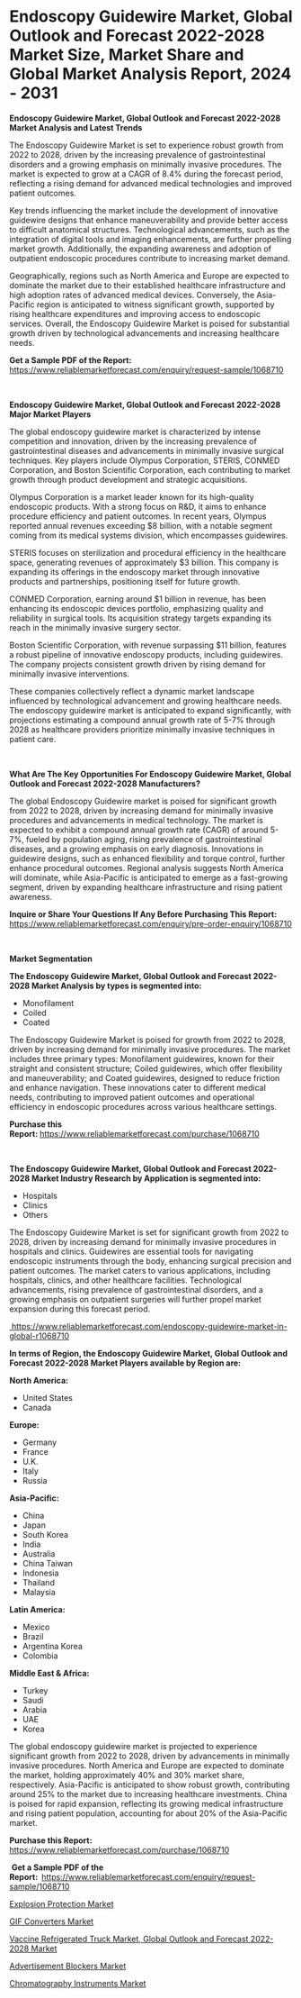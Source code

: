 <p><h1>Endoscopy Guidewire Market, Global Outlook and Forecast 2022-2028 Market Size, Market Share and Global Market Analysis Report, 2024 - 2031</h1></p><p><strong>Endoscopy Guidewire Market, Global Outlook and Forecast 2022-2028 Market Analysis and Latest Trends</strong></p>
<p><p>The Endoscopy Guidewire Market is set to experience robust growth from 2022 to 2028, driven by the increasing prevalence of gastrointestinal disorders and a growing emphasis on minimally invasive procedures. The market is expected to grow at a CAGR of 8.4% during the forecast period, reflecting a rising demand for advanced medical technologies and improved patient outcomes. </p><p>Key trends influencing the market include the development of innovative guidewire designs that enhance maneuverability and provide better access to difficult anatomical structures. Technological advancements, such as the integration of digital tools and imaging enhancements, are further propelling market growth. Additionally, the expanding awareness and adoption of outpatient endoscopic procedures contribute to increasing market demand.</p><p>Geographically, regions such as North America and Europe are expected to dominate the market due to their established healthcare infrastructure and high adoption rates of advanced medical devices. Conversely, the Asia-Pacific region is anticipated to witness significant growth, supported by rising healthcare expenditures and improving access to endoscopic services. Overall, the Endoscopy Guidewire Market is poised for substantial growth driven by technological advancements and increasing healthcare needs.</p></p>
<p><strong>Get a Sample PDF of the Report:&nbsp;</strong> <a href="https://www.reliablemarketforecast.com/enquiry/request-sample/1068710?utm_campaign=1170&utm_medium=2&utm_source=Github&utm_content=ia&utm_term=16112024&utm_id=endoscopy-guidewire-market-global-outlook-and-forecast-2022-2028">https://www.reliablemarketforecast.com/enquiry/request-sample/1068710</a></p>
<p>&nbsp;</p>
<p><strong>Endoscopy Guidewire Market, Global Outlook and Forecast 2022-2028 Major Market Players</strong></p>
<p><p>The global endoscopy guidewire market is characterized by intense competition and innovation, driven by the increasing prevalence of gastrointestinal diseases and advancements in minimally invasive surgical techniques. Key players include Olympus Corporation, STERIS, CONMED Corporation, and Boston Scientific Corporation, each contributing to market growth through product development and strategic acquisitions.</p><p>Olympus Corporation is a market leader known for its high-quality endoscopic products. With a strong focus on R&D, it aims to enhance procedure efficiency and patient outcomes. In recent years, Olympus reported annual revenues exceeding $8 billion, with a notable segment coming from its medical systems division, which encompasses guidewires.</p><p>STERIS focuses on sterilization and procedural efficiency in the healthcare space, generating revenues of approximately $3 billion. This company is expanding its offerings in the endoscopy market through innovative products and partnerships, positioning itself for future growth.</p><p>CONMED Corporation, earning around $1 billion in revenue, has been enhancing its endoscopic devices portfolio, emphasizing quality and reliability in surgical tools. Its acquisition strategy targets expanding its reach in the minimally invasive surgery sector.</p><p>Boston Scientific Corporation, with revenue surpassing $11 billion, features a robust pipeline of innovative endoscopy products, including guidewires. The company projects consistent growth driven by rising demand for minimally invasive interventions.</p><p>These companies collectively reflect a dynamic market landscape influenced by technological advancement and growing healthcare needs. The endoscopy guidewire market is anticipated to expand significantly, with projections estimating a compound annual growth rate of 5-7% through 2028 as healthcare providers prioritize minimally invasive techniques in patient care.</p></p>
<p>&nbsp;</p>
<p><strong>What Are The Key Opportunities For Endoscopy Guidewire Market, Global Outlook and Forecast 2022-2028 Manufacturers?</strong></p>
<p><p>The global Endoscopy Guidewire market is poised for significant growth from 2022 to 2028, driven by increasing demand for minimally invasive procedures and advancements in medical technology. The market is expected to exhibit a compound annual growth rate (CAGR) of around 5-7%, fueled by population aging, rising prevalence of gastrointestinal diseases, and a growing emphasis on early diagnosis. Innovations in guidewire designs, such as enhanced flexibility and torque control, further enhance procedural outcomes. Regional analysis suggests North America will dominate, while Asia-Pacific is anticipated to emerge as a fast-growing segment, driven by expanding healthcare infrastructure and rising patient awareness.</p></p>
<p><strong>Inquire or Share Your Questions If Any Before Purchasing This Report:</strong> <a href="https://www.reliablemarketforecast.com/enquiry/pre-order-enquiry/1068710?utm_campaign=1170&utm_medium=2&utm_source=Github&utm_content=ia&utm_term=16112024&utm_id=endoscopy-guidewire-market-global-outlook-and-forecast-2022-2028">https://www.reliablemarketforecast.com/enquiry/pre-order-enquiry/1068710</a></p>
<p>&nbsp;</p>
<p><strong>Market Segmentation</strong></p>
<p><strong>The Endoscopy Guidewire Market, Global Outlook and Forecast 2022-2028 Market Analysis by types is segmented into:</strong></p>
<p><ul><li>Monofilament</li><li>Coiled</li><li>Coated</li></ul></p>
<p><p>The Endoscopy Guidewire Market is poised for growth from 2022 to 2028, driven by increasing demand for minimally invasive procedures. The market includes three primary types: Monofilament guidewires, known for their straight and consistent structure; Coiled guidewires, which offer flexibility and maneuverability; and Coated guidewires, designed to reduce friction and enhance navigation. These innovations cater to different medical needs, contributing to improved patient outcomes and operational efficiency in endoscopic procedures across various healthcare settings.</p></p>
<p><strong>Purchase this Report:&nbsp;</strong><a href="https://www.reliablemarketforecast.com/purchase/1068710?utm_campaign=1170&utm_medium=2&utm_source=Github&utm_content=ia&utm_term=16112024&utm_id=endoscopy-guidewire-market-global-outlook-and-forecast-2022-2028">https://www.reliablemarketforecast.com/purchase/1068710</a></p>
<p>&nbsp;</p>
<p><strong>The Endoscopy Guidewire Market, Global Outlook and Forecast 2022-2028 Market Industry Research by Application is segmented into:</strong></p>
<p><ul><li>Hospitals</li><li>Clinics</li><li>Others</li></ul></p>
<p><p>The Endoscopy Guidewire Market is set for significant growth from 2022 to 2028, driven by increasing demand for minimally invasive procedures in hospitals and clinics. Guidewires are essential tools for navigating endoscopic instruments through the body, enhancing surgical precision and patient outcomes. The market caters to various applications, including hospitals, clinics, and other healthcare facilities. Technological advancements, rising prevalence of gastrointestinal disorders, and a growing emphasis on outpatient surgeries will further propel market expansion during this forecast period.</p></p>
<p><a href="https://www.reliablemarketforecast.com/endoscopy-guidewire-market-in-global-r1068710?utm_campaign=1170&utm_medium=2&utm_source=Github&utm_content=ia&utm_term=16112024&utm_id=endoscopy-guidewire-market-global-outlook-and-forecast-2022-2028">&nbsp;https://www.reliablemarketforecast.com/endoscopy-guidewire-market-in-global-r1068710</a></p>
<p><strong>In terms of Region, the Endoscopy Guidewire Market, Global Outlook and Forecast 2022-2028 Market Players available by Region are:</strong></p>
<p>
    <p> <strong> North America: </strong>
        <ul>
            <li>United States</li>
            <li>Canada</li>
        </ul>
        </p> 
    <p> <strong> Europe: </strong>
        <ul>
            <li>Germany</li>
            <li>France</li>
            <li>U.K.</li>
            <li>Italy</li>
            <li>Russia</li>
        </ul>
        </p> 
    <p> <strong> Asia-Pacific: </strong>
        <ul>
            <li>China</li>
            <li>Japan</li>
            <li>South Korea</li>
            <li>India</li>
            <li>Australia</li>
            <li>China Taiwan</li>
            <li>Indonesia</li>
            <li>Thailand</li>
            <li>Malaysia</li>
        </ul>
        </p> 
    <p> <strong> Latin America: </strong>
        <ul>
            <li>Mexico</li>
            <li>Brazil</li>
            <li>Argentina Korea</li>
            <li>Colombia</li>
        </ul>
        </p> 
    <p> <strong> Middle East & Africa: </strong>
        <ul>
            <li>Turkey</li>
            <li>Saudi</li>
            <li>Arabia</li>
            <li>UAE</li>
            <li>Korea</li>
        </ul>
    </p>
    </p>
<p><p>The global endoscopy guidewire market is projected to experience significant growth from 2022 to 2028, driven by advancements in minimally invasive procedures. North America and Europe are expected to dominate the market, holding approximately 40% and 30% market share, respectively. Asia-Pacific is anticipated to show robust growth, contributing around 25% to the market due to increasing healthcare investments. China is poised for rapid expansion, reflecting its growing medical infrastructure and rising patient population, accounting for about 20% of the Asia-Pacific market.</p></p>
<p><strong>Purchase this Report: </strong><a href="https://www.reliablemarketforecast.com/purchase/1068710?utm_campaign=1170&utm_medium=2&utm_source=Github&utm_content=ia&utm_term=16112024&utm_id=endoscopy-guidewire-market-global-outlook-and-forecast-2022-2028">https://www.reliablemarketforecast.com/purchase/1068710</a></p>
<p>&nbsp;<strong>Get a Sample PDF of the Report:&nbsp;&nbsp;</strong><a href="https://www.reliablemarketforecast.com/enquiry/request-sample/1068710?utm_campaign=1170&utm_medium=2&utm_source=Github&utm_content=ia&utm_term=16112024&utm_id=endoscopy-guidewire-market-global-outlook-and-forecast-2022-2028">https://www.reliablemarketforecast.com/enquiry/request-sample/1068710</a></p>
<p><strong></strong></p>
<p><p><a href="https://www.linkedin.com/pulse/comprehensive-explosion-protection-market-report-regional-uw34e?utm_campaign=1170&utm_medium=2&utm_source=Github&utm_content=ia&utm_term=16112024&utm_id=endoscopy-guidewire-market-global-outlook-and-forecast-2022-2028">Explosion Protection Market</a></p><p><a href="https://issuu.com/reportprime-2/docs/gif-converters-market-size-2030.ppt_ee9b91083dcb69?utm_campaign=1170&utm_medium=2&utm_source=Github&utm_content=ia&utm_term=16112024&utm_id=endoscopy-guidewire-market-global-outlook-and-forecast-2022-2028">GIF Converters Market</a></p><p><a href="https://github.com/sofayahoo2023/Market-Research-Report-List-6/blob/main/vaccine-refrigerated-truck-market-global-outlook-and-forecast-2022-2028-market.md?utm_campaign=1170&utm_medium=2&utm_source=Github&utm_content=ia&utm_term=16112024&utm_id=endoscopy-guidewire-market-global-outlook-and-forecast-2022-2028">Vaccine Refrigerated Truck Market, Global Outlook and Forecast 2022-2028 Market</a></p><p><a href="https://issuu.com/reportprime-2/docs/advertisement-blockers-market-size-_fc47d2e8eb7ca6?utm_campaign=1170&utm_medium=2&utm_source=Github&utm_content=ia&utm_term=16112024&utm_id=endoscopy-guidewire-market-global-outlook-and-forecast-2022-2028">Advertisement Blockers Market</a></p><p><a href="https://www.linkedin.com/pulse/chromatography-instruments-market-share-analysis-growth-m9bde?utm_campaign=1170&utm_medium=2&utm_source=Github&utm_content=ia&utm_term=16112024&utm_id=endoscopy-guidewire-market-global-outlook-and-forecast-2022-2028">Chromatography Instruments Market</a></p></p>